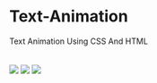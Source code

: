 # Text-Animation
Text Animation Using CSS And HTML
<br>
<br>
<br>
<img src="https://user-images.githubusercontent.com/74421641/212457756-f75ccde3-40e7-44bb-90ec-375933b2a451.png">
<img src="https://user-images.githubusercontent.com/74421641/212457753-6ab3d7b9-79f3-4c30-873b-dcd5f11408cd.png">
<img src="https://user-images.githubusercontent.com/74421641/212457751-9c035cbf-885a-4ead-aba8-dddee0aaddb0.png">
